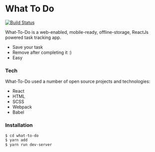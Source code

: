 # What To Do

[![Build Status](https://travis-ci.org/joemccann/dillinger.svg?branch=master)](https://travis-ci.org/joemccann/dillinger)

What-To-Do is a web-enabled, mobile-ready, offline-storage, ReactJs powered task tracking app.

  - Save your task
  - Remove after completing it :)
  - Easy 

### Tech

What-To-Do used a number of open source projects and technologies:

* React
* HTML
* SCSS
* Webpack
* Babel

### Installation

```sh
$ cd what-to-do
$ yarn add
$ yarn run dev-server
```


